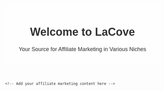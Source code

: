 <!DOCTYPE html>
<html>
<head>
    <title>LaCove - Affiliate Marketing</title>
    <style>
        body {
            background-image: url('background.jpg'); /* Replace 'background.jpg' with your image file path */
            background-size: cover;
            background-position: center;
            background-attachment: fixed;
            background-repeat: no-repeat;
            font-family: Arial, sans-serif;
            color: #333; /* Neutral text color */
        }
        header {
            text-align: center;
            padding: 20px;
            background-color: rgba(255, 255, 255, 0.8); /* Beige background color with opacity */
        }
        h1 {
            font-size: 36px;
        }
        p {
            font-size: 18px;
        }
    </style>
</head>
<body>
    <header>
        <h1>Welcome to LaCove</h1>
        <p>Your Source for Affiliate Marketing in Various Niches</p>
    </header>

    <!-- Add your affiliate marketing content here -->
    
</body>
</html>
